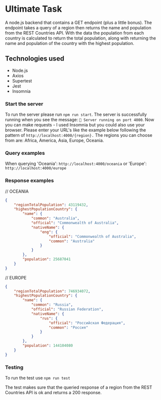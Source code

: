 # Ultimate Task

A node.js backend that contains a GET endpoint (plus a little bonus). The endpoint takes a query of a region then returns the name and population from the REST Countries API. With the data the population from each country is calculated to return the total population, along with returning the name and population of the country with the highest population.

## Technologies used
- Node.js
- Axios
- Supertest
- Jest
- Insomnia

### Start the server
To run the server please run `npm run start`. The server is successfully running when you see the message: `🤖 Server running on port 4000`. Now you can make requests - I used Insomnia but you could also use your browser. Please enter your URL's like the example below following the pattern of `http://localhost:4000/{region}.` The regions you can choose from are: Africa, America, Asia, Europe, Oceania. 

### Query examples
When querying 'Oceania':
`http://localhost:4000/oceania` or 'Europe': `http://localhost:4000/europe`

### Response examples
// OCEANIA
``` json
{
	"regionTotalPopulation": 43119432,
	"highestPopulationCountry": {
		"name": {
			"common": "Australia",
			"official": "Commonwealth of Australia",
			"nativeName": {
				"eng": {
					"official": "Commonwealth of Australia",
					"common": "Australia"
				}
			}
		},
		"population": 25687041
	}
}
```

// EUROPE
```json
{
	"regionTotalPopulation": 746934072,
	"highestPopulationCountry": {
		"name": {
			"common": "Russia",
			"official": "Russian Federation",
			"nativeName": {
				"rus": {
					"official": "Российская Федерация",
					"common": "Россия"
				}
			}
		},
		"population": 144104080
	}
}

```

### Testing
To run the test use `npm run test`

The test makes sure that the queried response of a region from the REST Countries API is ok and returns a 200 response.
